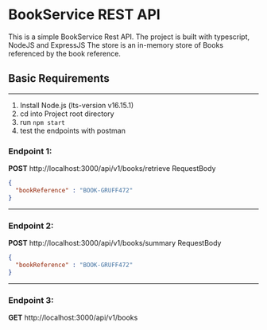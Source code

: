 # BookService REST API 

This is a simple BookService Rest API. The project is built with typescript, NodeJS and ExpressJS
The store is an in-memory store of Books referenced by the book reference.

## Basic Requirements
***

1. Install Node.js (lts-version v16.15.1)
2. cd into Project root directory 
3. run `npm start`
4. test the endpoints with postman 

### Endpoint 1: 
    
**POST** http://localhost:3000/api/v1/books/retrieve
RequestBody
```json
{
  "bookReference" : "BOOK-GRUFF472"
}
```
---
### Endpoint 2:

**POST** http://localhost:3000/api/v1/books/summary
RequestBody
```json
{
  "bookReference" : "BOOK-GRUFF472"
}
```

---
### Endpoint 3:

**GET** http://localhost:3000/api/v1/books

